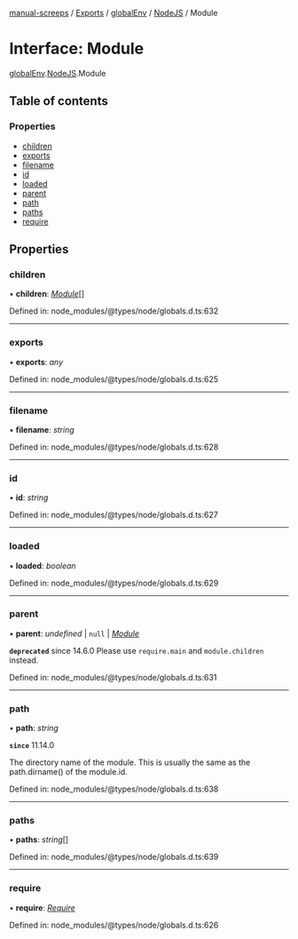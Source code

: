 [manual-screeps](../README.md) / [Exports](../modules.md) / [globalEnv](../modules/globalenv.md) / [NodeJS](../modules/globalenv.nodejs.md) / Module

# Interface: Module

[globalEnv](../modules/globalenv.md).[NodeJS](../modules/globalenv.nodejs.md).Module

## Table of contents

### Properties

- [children](globalenv.nodejs.module.md#children)
- [exports](globalenv.nodejs.module.md#exports)
- [filename](globalenv.nodejs.module.md#filename)
- [id](globalenv.nodejs.module.md#id)
- [loaded](globalenv.nodejs.module.md#loaded)
- [parent](globalenv.nodejs.module.md#parent)
- [path](globalenv.nodejs.module.md#path)
- [paths](globalenv.nodejs.module.md#paths)
- [require](globalenv.nodejs.module.md#require)

## Properties

### children

• **children**: [*Module*](globalenv.nodejs.module.md)[]

Defined in: node_modules/@types/node/globals.d.ts:632

___

### exports

• **exports**: *any*

Defined in: node_modules/@types/node/globals.d.ts:625

___

### filename

• **filename**: *string*

Defined in: node_modules/@types/node/globals.d.ts:628

___

### id

• **id**: *string*

Defined in: node_modules/@types/node/globals.d.ts:627

___

### loaded

• **loaded**: *boolean*

Defined in: node_modules/@types/node/globals.d.ts:629

___

### parent

• **parent**: *undefined* \| ``null`` \| [*Module*](globalenv.nodejs.module.md)

**`deprecated`** since 14.6.0 Please use `require.main` and `module.children` instead.

Defined in: node_modules/@types/node/globals.d.ts:631

___

### path

• **path**: *string*

**`since`** 11.14.0

The directory name of the module. This is usually the same as the path.dirname() of the module.id.

Defined in: node_modules/@types/node/globals.d.ts:638

___

### paths

• **paths**: *string*[]

Defined in: node_modules/@types/node/globals.d.ts:639

___

### require

• **require**: [*Require*](globalenv.nodejs.require.md)

Defined in: node_modules/@types/node/globals.d.ts:626
